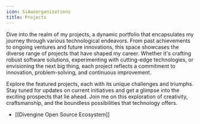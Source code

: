```yaml
---
icon: SiAwsorganizations
title: Projects
---
```

Dive into the realm of my projects, a dynamic portfolio that encapsulates my journey through various technological endeavors. From past achievements to ongoing ventures and future innovations, this space showcases the diverse range of projects that have shaped my career. Whether it's crafting robust software solutions, experimenting with cutting-edge technologies, or envisioning the next big thing, each project reflects a commitment to innovation, problem-solving, and continuous improvement.

Explore the featured projects, each with its unique challenges and triumphs. Stay tuned for updates on current initiatives and get a glimpse into the exciting prospects that lie ahead. Join me on this exploration of creativity, craftsmanship, and the boundless possibilities that technology offers.

-  [[Divengine Open Source Ecosystem]]